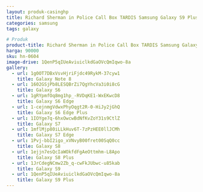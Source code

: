```yaml
---
layout: produk-casinghp
title: Richard Sherman in Police Call Box TARDIS Samsung Galaxy S9 Plus Case
categories: samsung
tags: galaxy

# Produk
product-title: Richard Sherman in Police Call Box TARDIS Samsung Galaxy S9 Plus Case
harga: 90000
sku: hn-0604
image-drive: 1QenP5qIUeAviuiclkdGaOVcQmIqwo-8a
gallery:
  - url: 1g0OT7DBxVsvHjriFjdc49RykM-37cyw1
    title: Galaxy Note 8
  - url: 1602GSjPb8LESQBrZi7QgYhcVa3i0i8cG
    title: Galaxy S6
  - url: 1gRYpmfOq8mg1hp_-RVDqKE1-WxEKwcD8
    title: Galaxy S6 Edge
  - url: 1-cejnmgVdwxPhyOqgt2R-0-HiJy2jGhQ
    title: Galaxy S6 Edge Plus
  - url: 1IOYge7q-6hxOwcwBdNfKvZoY31s9CtlZ
    title: Galaxy S7
  - url: 1mflMjp80iLLkHuv6T-7zPzHEE0llJCMh
    title: Galaxy S7 Edge
  - url: 1Pvj-bbI2igo_xVNvyB00fret00SqQ0cc
    title: Galaxy S8
  - url: 1ejjn7esQcIaWOkfdFgAeOttmhm-L8Apo
    title: Galaxy S8 Plus
  - url: 1JrCdegNCmw2Zb_q-cwFkJUbwc-u85kab
    title: Galaxy S9
  - url: 1QenP5qIUeAviuiclkdGaOVcQmIqwo-8a
    title: Galaxy S9 Plus
---
```

